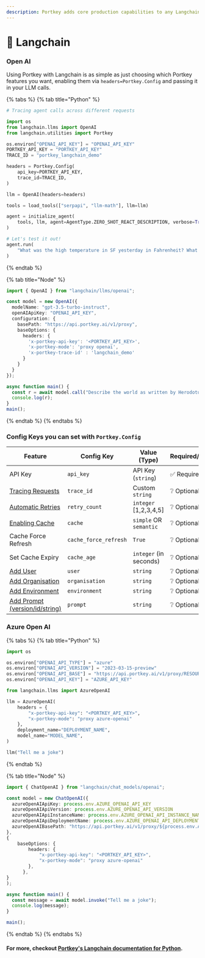```yaml
---
description: Portkey adds core production capabilities to any Langchain app.
---
```


# 🦜 Langchain

### **Open AI**

Using Portkey with Langchain is as simple as just choosing which Portkey features you want, enabling them via `headers=Portkey.Config` and passing it in your LLM calls.

{% tabs %}
{% tab title="Python" %}
```python
# Tracing agent calls across different requests

import os
from langchain.llms import OpenAI
from langchain.utilities import Portkey

os.environ["OPENAI_API_KEY"] = "OPENAI_API_KEY"
PORTKEY_API_KEY = "PORTKEY_API_KEY"
TRACE_ID = "portkey_langchain_demo" 

headers = Portkey.Config(
    api_key=PORTKEY_API_KEY,
    trace_id=TRACE_ID,
)

llm = OpenAI(headers=headers)

tools = load_tools(["serpapi", "llm-math"], llm=llm)

agent = initialize_agent(
    tools, llm, agent=AgentType.ZERO_SHOT_REACT_DESCRIPTION, verbose=True
)

# Let's test it out!
agent.run(
    "What was the high temperature in SF yesterday in Fahrenheit? What is that number raised to the .023 power?"
)
```
{% endtab %}

{% tab title="Node" %}
```typescript
import { OpenAI } from "langchain/llms/openai";

const model = new OpenAI({
  modelName: "gpt-3.5-turbo-instruct", 
  openAIApiKey: "OPENAI_API_KEY",
  configuration: {
    basePath: "https://api.portkey.ai/v1/proxy",
    baseOptions: {
      headers: {
        'x-portkey-api-key': '<PORTKEY_API_KEY>',
        'x-portkey-mode': 'proxy openai',
        'x-portkey-trace-id' : 'langchain_demo'
      }
    }
  }
});

async function main() {
  const r = await model.call("Describe the world as written by Herodotus.");
  console.log(r);
}
main();
```
{% endtab %}
{% endtabs %}

### **Config Keys you can set with `Portkey.Config`**

<table><thead><tr><th width="191">Feature</th><th width="225">Config Key</th><th width="129">Value (Type)</th><th>Required/Optional</th></tr></thead><tbody><tr><td>API Key</td><td><code>api_key</code></td><td>API Key (<code>string</code>)</td><td>✅ Required</td></tr><tr><td><a href="https://docs.portkey.ai/key-features/request-tracing">Tracing Requests</a></td><td><code>trace_id</code></td><td>Custom <code>string</code></td><td>❔ Optional</td></tr><tr><td><a href="https://docs.portkey.ai/key-features/automatic-retries">Automatic Retries</a></td><td><code>retry_count</code></td><td><code>integer</code> [1,2,3,4,5]</td><td>❔ Optional</td></tr><tr><td><a href="https://docs.portkey.ai/key-features/request-caching">Enabling Cache</a></td><td><code>cache</code></td><td><code>simple</code> OR <code>semantic</code></td><td>❔ Optional</td></tr><tr><td>Cache Force Refresh</td><td><code>cache_force_refresh</code></td><td><code>True</code></td><td>❔ Optional</td></tr><tr><td>Set Cache Expiry</td><td><code>cache_age</code></td><td><code>integer</code> (in seconds)</td><td>❔ Optional</td></tr><tr><td><a href="https://docs.portkey.ai/key-features/custom-metadata">Add User</a></td><td><code>user</code></td><td><code>string</code></td><td>❔ Optional</td></tr><tr><td><a href="https://docs.portkey.ai/key-features/custom-metadata">Add Organisation</a></td><td><code>organisation</code></td><td><code>string</code></td><td>❔ Optional</td></tr><tr><td><a href="https://docs.portkey.ai/key-features/custom-metadata">Add Environment</a></td><td><code>environment</code></td><td><code>string</code></td><td>❔ Optional</td></tr><tr><td><a href="https://docs.portkey.ai/key-features/custom-metadata">Add Prompt (version/id/string)</a></td><td><code>prompt</code></td><td><code>string</code></td><td>❔ Optional</td></tr></tbody></table>

### **Azure Open AI**

{% tabs %}
{% tab title="Python" %}
```python
import os

os.environ["OPENAI_API_TYPE"] = "azure"
os.environ["OPENAI_API_VERSION"] = "2023-03-15-preview"
os.environ["OPENAI_API_BASE"] = "https://api.portkey.ai/v1/proxy/RESOURCE_NAME.openai.azure.com/"
os.environ["OPENAI_API_KEY"] = "AZURE_API_KEY"

from langchain.llms import AzureOpenAI

llm = AzureOpenAI(
    headers = {
        "x-portkey-api-key": "<PORTKEY_API_KEY>",
        "x-portkey-mode": "proxy azure-openai"
    },
    deployment_name="DEPLOYMENT_NAME",
    model_name="MODEL_NAME",
)

llm("Tell me a joke")
```
{% endtab %}

{% tab title="Node" %}
```typescript
import { ChatOpenAI } from "langchain/chat_models/openai";

const model = new ChatOpenAI({
  azureOpenAIApiKey: process.env.AZURE_OPENAI_API_KEY
  azureOpenAIApiVersion: process.env.AZURE_OPENAI_API_VERSION
  azureOpenAIApiInstanceName: process.env.AZURE_OPENAI_API_INSTANCE_NAME
  azureOpenAIApiDeploymentName: process.env.AZURE_OPENAI_API_DEPLOYMENT_NAME
  azureOpenAIBasePath: "https://api.portkey.ai/v1/proxy/${process.env.AZURE_OPENAI_API_INSTANCE_NAME}.openai.azure.com/openai/deployments",
},
{
    baseOptions: {
        headers: {
            "x-portkey-api-key": "<PORTKEY_API_KEY>",
            "x-portkey-mode": "proxy azure-openai"
        },
      },
}
);

async function main() {
  const message = await model.invoke("Tell me a joke");
  console.log(message);
}

main();
```
{% endtab %}
{% endtabs %}

#### For more, checkout [Portkey's Langchain documentation for Python](https://python.langchain.com/docs/integrations/providers/portkey).
